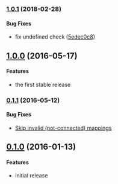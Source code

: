 ### [1.0.1](https://github.com/twada/offset-sourcemap-lines/releases/tag/v1.0.1) (2018-02-28)


#### Bug Fixes

* fix undefined check ([5edec0c8](https://github.com/twada/offset-sourcemap-lines/commit/5edec0c8361fd9a53d109ac0fd6cca5d4e7e8669))


## [1.0.0](https://github.com/twada/offset-sourcemap-lines/releases/tag/v1.0.0) (2016-05-17)


#### Features

  * the first stable release


### [0.1.1](https://github.com/twada/offset-sourcemap-lines/releases/tag/v0.1.1) (2016-05-12)


#### Bug Fixes

  * [Skip invalid (not-connected) mappings](https://github.com/twada/offset-sourcemap-lines/pull/1)


## [0.1.0](https://github.com/twada/offset-sourcemap-lines/releases/tag/v0.1.0) (2016-01-13)


#### Features

  * initial release
